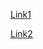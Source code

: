 [Link1](https://www.tenforums.com/drivers-hardware/18382-devices-printers-icons-missing-following-update-windows-10-a.html)

[Link2](https://www.ldproducts.com/blog/troubleshooting-printer-problems/?srsltid=AfmBOorBeH0CWSIf2Bx8W5YfCRCSozhdOD5WOZwMi4rn_nXWgsJjLhD8)


